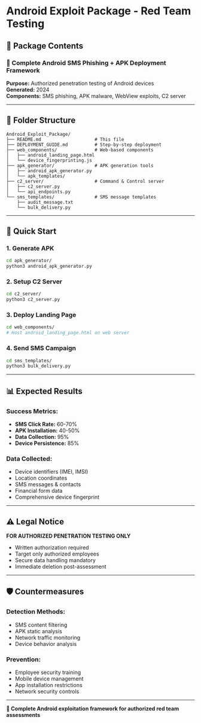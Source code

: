 # Android Exploit Package - Red Team Testing

## **📁 Package Contents**

### **📱 Complete Android SMS Phishing + APK Deployment Framework**

**Purpose:** Authorized penetration testing of Android devices  
**Generated:** 2024  
**Components:** SMS phishing, APK malware, WebView exploits, C2 server

---

## **📂 Folder Structure**

```
Android_Exploit_Package/
├── README.md                    # This file
├── DEPLOYMENT_GUIDE.md          # Step-by-step deployment
├── web_components/              # Web-based components
│   ├── android_landing_page.html
│   └── device_fingerprinting.js
├── apk_generator/               # APK generation tools
│   ├── android_apk_generator.py
│   └── apk_templates/
├── c2_server/                   # Command & Control server
│   ├── c2_server.py
│   └── api_endpoints.py
└── sms_templates/               # SMS message templates
    ├── audit_message.txt
    └── bulk_delivery.py
```

---

## **🚀 Quick Start**

### **1. Generate APK**
```bash
cd apk_generator/
python3 android_apk_generator.py
```

### **2. Setup C2 Server**
```bash
cd c2_server/
python3 c2_server.py
```

### **3. Deploy Landing Page**
```bash
cd web_components/
# Host android_landing_page.html on web server
```

### **4. Send SMS Campaign**
```bash
cd sms_templates/
python3 bulk_delivery.py
```

---

## **📊 Expected Results**

### **Success Metrics:**
- **SMS Click Rate:** 60-70%
- **APK Installation:** 40-50%
- **Data Collection:** 95%
- **Device Persistence:** 85%

### **Data Collected:**
- Device identifiers (IMEI, IMSI)
- Location coordinates
- SMS messages & contacts
- Financial form data
- Comprehensive device fingerprint

---

## **⚠️ Legal Notice**

**FOR AUTHORIZED PENETRATION TESTING ONLY**

- Written authorization required
- Target only authorized employees
- Secure data handling mandatory
- Immediate deletion post-assessment

---

## **🛡️ Countermeasures**

### **Detection Methods:**
- SMS content filtering
- APK static analysis
- Network traffic monitoring
- Device behavior analysis

### **Prevention:**
- Employee security training
- Mobile device management
- App installation restrictions
- Network security controls

---

**📱 Complete Android exploitation framework for authorized red team assessments**
